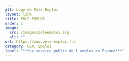 ```yaml
---
alt: Logo de Pôle Emploi
layout: link
title: POLE EMPLOI
order: 1
image:
  src: /images/poleemploi.svg
  alt: ""
url: https://www.pole-emploi.fr/
category: RSA, Emploi
label: "***Le service public de l'emploi en France***"
---
```

